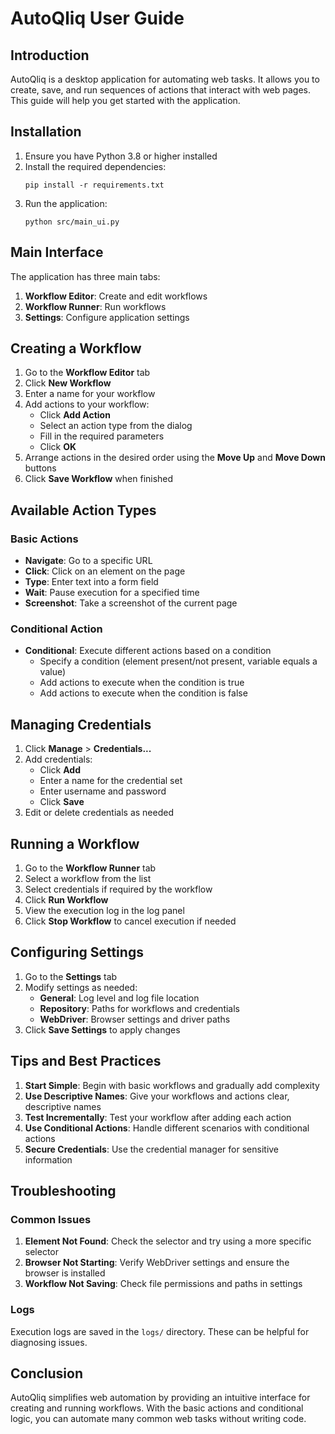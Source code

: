 # AutoQliq User Guide

## Introduction

AutoQliq is a desktop application for automating web tasks. It allows you to create, save, and run sequences of actions that interact with web pages. This guide will help you get started with the application.

## Installation

1. Ensure you have Python 3.8 or higher installed
2. Install the required dependencies:
   ```
   pip install -r requirements.txt
   ```
3. Run the application:
   ```
   python src/main_ui.py
   ```

## Main Interface

The application has three main tabs:

1. **Workflow Editor**: Create and edit workflows
2. **Workflow Runner**: Run workflows
3. **Settings**: Configure application settings

## Creating a Workflow

1. Go to the **Workflow Editor** tab
2. Click **New Workflow**
3. Enter a name for your workflow
4. Add actions to your workflow:
   - Click **Add Action**
   - Select an action type from the dialog
   - Fill in the required parameters
   - Click **OK**
5. Arrange actions in the desired order using the **Move Up** and **Move Down** buttons
6. Click **Save Workflow** when finished

## Available Action Types

### Basic Actions

- **Navigate**: Go to a specific URL
- **Click**: Click on an element on the page
- **Type**: Enter text into a form field
- **Wait**: Pause execution for a specified time
- **Screenshot**: Take a screenshot of the current page

### Conditional Action

- **Conditional**: Execute different actions based on a condition
  - Specify a condition (element present/not present, variable equals a value)
  - Add actions to execute when the condition is true
  - Add actions to execute when the condition is false

## Managing Credentials

1. Click **Manage** > **Credentials...**
2. Add credentials:
   - Click **Add**
   - Enter a name for the credential set
   - Enter username and password
   - Click **Save**
3. Edit or delete credentials as needed

## Running a Workflow

1. Go to the **Workflow Runner** tab
2. Select a workflow from the list
3. Select credentials if required by the workflow
4. Click **Run Workflow**
5. View the execution log in the log panel
6. Click **Stop Workflow** to cancel execution if needed

## Configuring Settings

1. Go to the **Settings** tab
2. Modify settings as needed:
   - **General**: Log level and log file location
   - **Repository**: Paths for workflows and credentials
   - **WebDriver**: Browser settings and driver paths
3. Click **Save Settings** to apply changes

## Tips and Best Practices

1. **Start Simple**: Begin with basic workflows and gradually add complexity
2. **Use Descriptive Names**: Give your workflows and actions clear, descriptive names
3. **Test Incrementally**: Test your workflow after adding each action
4. **Use Conditional Actions**: Handle different scenarios with conditional actions
5. **Secure Credentials**: Use the credential manager for sensitive information

## Troubleshooting

### Common Issues

1. **Element Not Found**: Check the selector and try using a more specific selector
2. **Browser Not Starting**: Verify WebDriver settings and ensure the browser is installed
3. **Workflow Not Saving**: Check file permissions and paths in settings

### Logs

Execution logs are saved in the `logs/` directory. These can be helpful for diagnosing issues.

## Conclusion

AutoQliq simplifies web automation by providing an intuitive interface for creating and running workflows. With the basic actions and conditional logic, you can automate many common web tasks without writing code.
